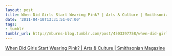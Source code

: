 ```yaml
---
layout: post
title: When Did Girls Start Wearing Pink? | Arts & Culture | Smithsonian Magazine
date: '2011-04-10T13:31:51-07:00'
tags:
- tumblr
tumblr_url: http://mburns-blog.tumblr.com/post/4503397758/when-did-girls-start-wearing-pink-arts
---
```

<a href="http://www.smithsonianmag.com/arts-culture/When-Did-Girls-Start-Wearing-Pink.html?c=y&page=1">When Did Girls Start Wearing Pink? | Arts & Culture | Smithsonian Magazine</a>

